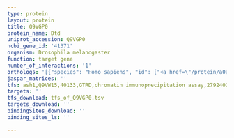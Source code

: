 ```yaml
---
type: protein
layout: protein
title: Q9VGP0
protein_name: Dtd
uniprot_accession: Q9VGP0
ncbi_gene_id: '41371'
organism: Drosophila melanogaster
function: target gene
number_of_interactions: '1'
orthologs: '[{"species": "Homo sapiens", "id": ["<a href=\"/protein/a0a087wzv9\">A0A087WZV9</a>", "<a href=\"/protein/q8tea8\">Q8TEA8</a>"]}, {"species": "Danio rerio", "id": ["<a href=\"/protein/f1qgc8\">F1QGC8</a>"]}, {"species": "Mus musculus", "id": ["<a href=\"/protein/q9dd18\">Q9DD18</a>"]}, {"species": "Rattus norvegicus", "id": ["<a href=\"/protein/b0k014\">B0K014</a>"]}, {"species": "Caenorhabditis elegans", "id": ["<a href=\"/protein/q9xup4\">Q9XUP4</a>"]}, {"species": "Saccharomyces cerevisiae", "id": ["<a href=\"/protein/q07648\">Q07648</a>"]}]'
jaspar_matrices: ''
tfs: ash1,Q9VW15,40133,GTRD,chromatin immunoprecipitation assay,27924024%5Buid%5D,No
targets: ''
tfs_download: tfs_of_Q9VGP0.tsv
targets_download: ''
bindingSites_download: ''
binding_sites_ls: ''

---
```

